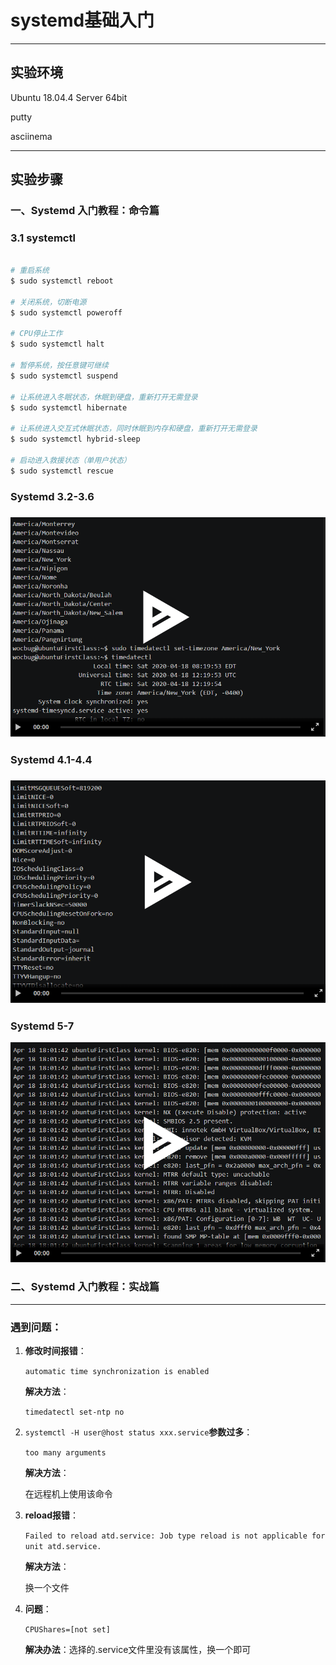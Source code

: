 # systemd基础入门

---

## 实验环境

Ubuntu 18.04.4 Server 64bit

putty

asciinema

---

## 实验步骤

### 一、Systemd 入门教程：命令篇

### 3.1 systemctl

```bash

# 重启系统
$ sudo systemctl reboot

# 关闭系统，切断电源
$ sudo systemctl poweroff

# CPU停止工作
$ sudo systemctl halt

# 暂停系统，按任意键可继续
$ sudo systemctl suspend

# 让系统进入冬眠状态，休眠到硬盘，重新打开无需登录
$ sudo systemctl hibernate

# 让系统进入交互式休眠状态，同时休眠到内存和硬盘，重新打开无需登录
$ sudo systemctl hybrid-sleep

# 启动进入救援状态（单用户状态）
$ sudo systemctl rescue
```



### Systemd 3.2-3.6 

### <a href="https://asciinema.org/a/2f7ma5ZpWAr0tqGSM8AOMeoL8" target="_blank"><img src="./img/3.2-3.6.png" /></a>



### Systemd 4.1-4.4

### <a href="https://asciinema.org/a/CQBkCCAvLOquYePbbOtOKnCna" target="_blank"><img src="./img/4.1-4.4.png" /></a>



### Systemd 5-7

<a href="https://asciinema.org/a/JuOc579GetzskWs0ZYsZPtS22" target="_blank"><img src="./img/5.1-7.png" /></a>



### 二、Systemd 入门教程：实战篇





---



### 遇到问题：

1. **修改时间报错**：

   ``automatic time synchronization is enabled``

   **解决方法**：

   ``timedatectl set-ntp no``

2. ``systemctl -H user@host status xxx.service``**参数过多**：

   ``too many arguments``

   **解决方法**：

   在远程机上使用该命令

3. **reload报错**：

   ``Failed to reload atd.service: Job type reload is not applicable for unit atd.service.``

   **解决方法**：

   换一个文件

4. **问题**：

   ``CPUShares=[not set]``

   **解决办法**：选择的.service文件里没有该属性，换一个即可

   